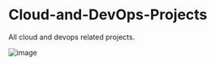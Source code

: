 # Cloud-and-DevOps-Projects
All cloud and devops related projects.

![image](https://github.com/user-attachments/assets/0b525548-497b-48c5-b976-8df348ececbe)

